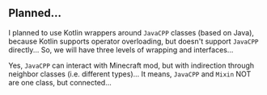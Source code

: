 ## Planned... 

I planned to use Kotlin wrappers around `JavaCPP` classes (based on Java), because Kotlin supports operator overloading, but doesn't support `JavaCPP` directly... 
So, we will have three levels of wrapping and interfaces... 

Yes, `JavaCPP` can interact with Minecraft mod, but with indirection through neighbor classes (i.e. different types)... It means, `JavaCPP` and `Mixin` NOT are one class, but connected... 


